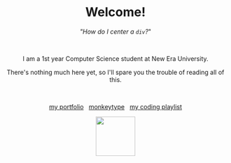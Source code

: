 <h1 align=center>Welcome!</h1>
<p align=center><i>"How do I center a <code>div</code>?</i>"</p> 
<br>
<p align=center>I am a 1st year Computer Science student at New Era University.</p>
<p align=center>There's nothing much here yet, so I'll spare you the trouble of reading all of this.</p>
<br>
<p align=center><a href="https://tidalhour.carrd.co/" id="">my portfolio</a>&nbsp;&nbsp;&nbsp;<a href="https://monkeytype.com/profile/tidalhour">monkeytype</a>&nbsp;&nbsp;&nbsp;<a href="https://music.youtube.com/playlist?list=PLqMGdgClgLHX73WlPcYtqsFfbwA6ICloB&si=geyKtDUp3hqEeA_9">my coding playlist</a></p>
<p align=center><img src="https://media.tenor.com/Gav8AArqfnIAAAAi/blahaj-bl%C3%A5haj.gif" width=auto height=90px></p>
